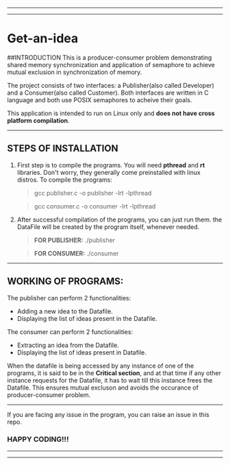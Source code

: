 ***
---

# Get-an-idea

##INTRODUCTION
This is a producer-consumer problem demonstrating shared memory synchronization and application of semaphore to achieve mutual exclusion in synchronization of memory.

The project consists of two interfaces: a Publisher(also called Developer) and a Consumer(also called Customer). Both interfaces are written in C language and both use POSIX semaphores to acheive their goals.

This application is intended to run on Linux only and **does not have cross platform compilation**.

---

## STEPS OF INSTALLATION

1. First step is to compile the programs. You will need **pthread** and **rt** libraries. Don't worry, they generally come preinstalled with linux distros. To compile the programs:

   > gcc publisher.c -o publisher -lrt -lpthread
  
   > gcc consumer.c -o consumer -lrt -lpthread

2. After successful compilation of the programs, you can just run them. the DataFile will be created by the program itself, whenever needed.
   > **FOR PUBLISHER:** ./publisher
  
   > **FOR CONSUMER:** ./consumer

---

## WORKING OF PROGRAMS:

The publisher can perform 2 functionalities:

- Adding a new idea to the Datafile.
- Displaying the list of ideas present in the Datafile.

The consumer can perform 2 functionalities:

- Extracting an idea from the Datafile.
- Displaying the list of ideas present in Datafile.

When the datafile is being accessed by any instance of one of the programs, it is said to be in the **Critical section**, and at that time if any other instance requests for the Datafile, it has to wait till this instance frees the Datafile.
This ensures mutual excluson and avoids the occurance of producer-consumer problem.

---

If you are facing any issue in the program, you can raise an issue in this repo.

### HAPPY CODING!!!

---

---
